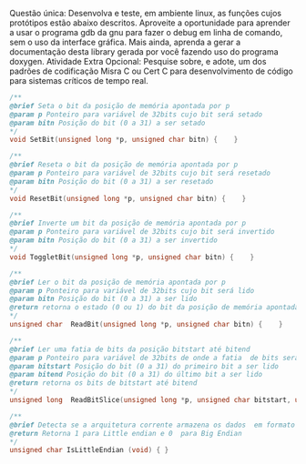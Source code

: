 Questão única: Desenvolva e teste, em ambiente linux, as funções cujos protótipos estão abaixo descritos. Aproveite a oportunidade para aprender a usar o programa gdb da gnu para fazer o debug em linha de comando, sem o uso da interface gráfica. Mais ainda, aprenda a gerar a documentação desta library gerada por você fazendo uso do programa doxygen. Atividade Extra Opcional: Pesquise sobre, e adote, um dos padrões de codificação Misra C ou Cert C para desenvolvimento de código para sistemas críticos de tempo real.
```c
/**
@brief Seta o bit da posição de memória apontada por p
@param p Ponteiro para variável de 32bits cujo bit será setado
@param bitn Posição do bit (0 a 31) a ser setado
*/
void SetBit(unsigned long *p, unsigned char bitn) {    }

/**
@brief Reseta o bit da posição de memória apontada por p
@param p Ponteiro para variável de 32bits cujo bit será resetado
@param bitn Posição do bit (0 a 31) a ser resetado
*/
void ResetBit(unsigned long *p, unsigned char bitn) {    }

/**
@brief Inverte um bit da posição de memória apontada por p
@param p Ponteiro para variável de 32bits cujo bit será invertido
@param bitn Posição do bit (0 a 31) a ser invertido
*/
void ToggletBit(unsigned long *p, unsigned char bitn) {    }

/**
@brief Ler o bit da posição de memória apontada por p
@param p Ponteiro para variável de 32bits cujo bit será lido
@param bitn Posição do bit (0 a 31) a ser lido
@return retorna o estado (0 ou 1) do bit da posição de memória apontada por p
*/
unsigned char  ReadBit(unsigned long *p, unsigned char bitn) {    }

/**
@brief Ler uma fatia de bits da posição bitstart até bitend
@param p Ponteiro para variável de 32bits de onde a fatia  de bits será lida
@param bitstart Posição do bit (0 a 31) do primeiro bit a ser lido
@param bitend Posição do bit (0 a 31) do último bit a ser lido
@return retorna os bits de bitstart até bitend
*/
unsigned long  ReadBitSlice(unsigned long *p, unsigned char bitstart, unsigned char bitend) {    }

/**
@brief Detecta se a arquitetura corrente armazena os dados  em formato little endian ou big endian
@return Retorna 1 para Little endian e 0  para Big Endian
*/
unsigned char IsLittleEndian (void) { }
```
